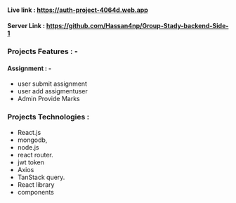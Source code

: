  
 #### Live link : https://auth-project-4064d.web.app 

#### Server Link : https://github.com/Hassan4np/Group-Stady-backend-Side-1

###  Projects Features : -
#### Assignment : -
- user submit assignment
- user add assigmentuser 
- Admin Provide Marks

### Projects  Technologies :
- React.js
- mongodb,
- node.js
- react router.
- jwt token
- Axios
- TanStack query.
- React library
- components

